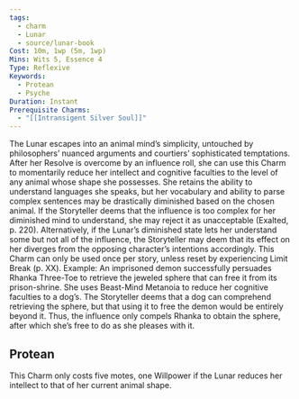 ```yaml
---
tags:
  - charm
  - Lunar
  - source/lunar-book
Cost: 10m, 1wp (5m, 1wp)
Mins: Wits 5, Essence 4
Type: Reflexive
Keywords:
  - Protean
  - Psyche
Duration: Instant
Prerequisite Charms:
  - "[[Intransigent Silver Soul]]"
---
```

The Lunar escapes into an animal mind’s simplicity, untouched by philosophers’ nuanced arguments and courtiers’ sophisticated temptations. After her Resolve is overcome by an influence roll, she can use this Charm to momentarily reduce her intellect and cognitive faculties to the level of any animal whose shape she possesses. She retains the ability to understand languages she speaks, but her vocabulary and ability to parse complex sentences may be drastically diminished based on the chosen animal. If the Storyteller deems that the influence is too complex for her diminished mind to understand, she may reject it as unacceptable (Exalted, p. 220). Alternatively, if the Lunar’s diminished state lets her understand some but not all of the influence, the Storyteller may deem that its effect on her diverges from the opposing character’s intentions accordingly. This Charm can only be used once per story, unless reset by experiencing Limit Break (p. XX). Example: An imprisoned demon successfully persuades Rhanka Three-Toe to retrieve the jeweled sphere that can free it from its prison-shrine. She uses Beast-Mind Metanoia to reduce her cognitive faculties to a dog’s. The Storyteller deems that a dog can comprehend retrieving the sphere, but that using it to free the demon would be entirely beyond it. Thus, the influence only compels Rhanka to obtain the sphere, after which she’s free to do as she pleases with it. 
## Protean 

This Charm only costs five motes, one Willpower if the Lunar reduces her intellect to that of her current animal shape.